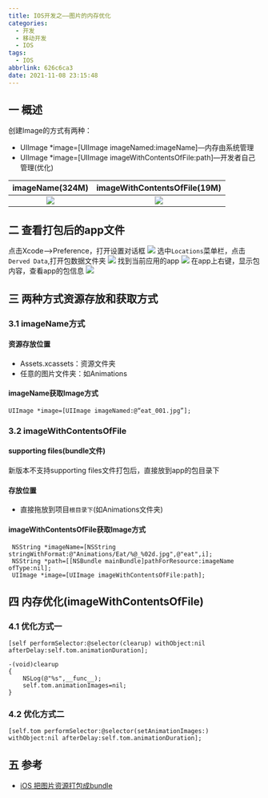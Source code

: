 ```yaml
---
title: IOS开发之——图片的内存优化
categories:
  - 开发
  - 移动开发
  - IOS
tags:
  - IOS
abbrlink: 626c6ca3
date: 2021-11-08 23:15:48
---
```

## 一 概述

创建Image的方式有两种：

* UIImage *image=[UIImage imageNamed:imageName]—内存由系统管理
* UIImage *image=[UIImage imageWithContentsOfFile:path]—开发者自己管理(优化)

| imageName(324M) | imageWithContentsOfFile(19M) |
| :-------------: | :--------------------------: |
|     ![][1]      |            ![][2]            |

<!--more-->

## 二 查看打包后的app文件

点击Xcode——>Preference，打开设置对话框
![][3]
选中`Locations`菜单栏，点击`Derved Data`,打开包数据文件夹
![][4]
找到当前应用的app
![][5]
在app上右键，显示包内容，查看app的包信息
![][6]

## 三 两种方式资源存放和获取方式

### 3.1 imageName方式

#### 资源存放位置

* Assets.xcassets：资源文件夹
* 任意的图片文件夹：如Animations

#### imageName获取Image方式

```
UIImage *image=[UIImage imageNamed:@“eat_001.jpg”];
```

### 3.2 imageWithContentsOfFile

#### supporting files(bundle文件)

新版本不支持supporting files文件打包后，直接放到app的包目录下

#### 存放位置

* 直接拖放到项目`根目录下`(如Animations文件夹)

#### imageWithContentsOfFile获取Image方式

```
 NSString *imageName=[NSString stringWithFormat:@"Animations/Eat/%@_%02d.jpg",@"eat",i];
 NSString *path=[[NSBundle mainBundle]pathForResource:imageName ofType:nil];
 UIImage *image=[UIImage imageWithContentsOfFile:path];
```

## 四  内存优化(imageWithContentsOfFile)

### 4.1 优化方式一

```
[self performSelector:@selector(clearup) withObject:nil afterDelay:self.tom.animationDuration];

-(void)clearup
{
    NSLog(@"%s",__func__);
    self.tom.animationImages=nil;
}
```

### 4.2 优化方式二

```
[self.tom performSelector:@selector(setAnimationImages:) withObject:nil afterDelay:self.tom.animationDuration];
```

 ## 五 参考

* [iOS 把图片资源打包成bundle](http://blog.sina.com.cn/s/blog_14ddfbc6f0102x3xr.html)




[1]:https://cdn.jsdelivr.net/gh/pgzxc/cdn@master/blog-IOS/ios-image-youhua-imagename-view.png
[2]:https://cdn.jsdelivr.net/gh/pgzxc/cdn@master/blog-IOS/ios-image-youhua-path-view.png
[3]:https://cdn.jsdelivr.net/gh/pgzxc/cdn@master/blog-IOS/ios-image-xcode-preference.png
[4]:https://cdn.jsdelivr.net/gh/pgzxc/cdn@master/blog-IOS/ios-image-xcode-locations-deriveddata.png
[5]:https://cdn.jsdelivr.net/gh/pgzxc/cdn@master/blog-IOS/ios-image-xcode-locations-app.png
[6]:https://cdn.jsdelivr.net/gh/pgzxc/cdn@master/blog-IOS/ios-image-xcode-locations-app-package.png

